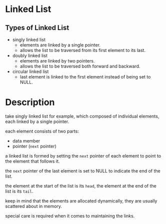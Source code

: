 # Linked List

## Types of Linked List

- singly linked list
  - elements are linked by a single pointer.
  - allows the list to be traversed from its first element to its last.
- doubly linked list
  - elements are linked by two pointers.
  - allows the list to be traversed both forward and backward.
- circular linked list
  - last element is linked to the first element instead of being set to NULL.

# Description

take singly linked list for example, which composed of individual elements, each linked by a single pointer.

each element consists of two parts:
- data member
- pointer (`next` pointer)

a linked list is formed by setting the `next` pointer of each element to point to the element that follows it.

the `next` pointer of the last element is set to NULL to indicate the end of the list.

the element at the start of the list is its `head`, the element at the end of the list is its `tail`.

keep in mind that the elements are allocated dynamically, they are usually scattered about in memory.

special care is required when it comes to maintaining the links.
